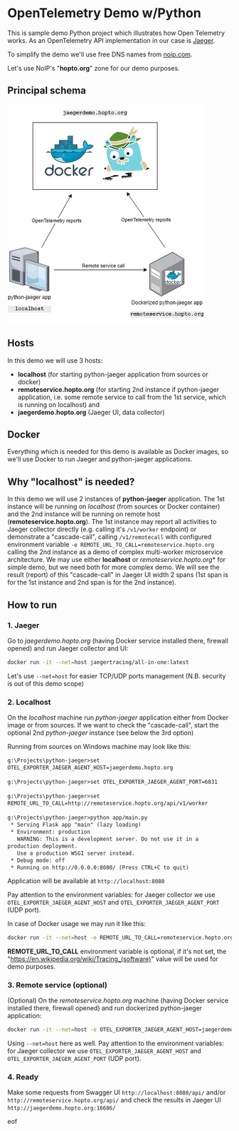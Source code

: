 # OpenTelemetry Demo w/Python

This is sample demo Python project which illustrates how Open Telemetry works.
As an OpenTelemetry API implementation in our case is [Jaeger](https://www.jaegertracing.io/).

                                 
To simplify the demo we'll use free DNS names from [noip.com](https://www.noip.com/).

Let's use NoIP's "**hopto.org**" zone for our demo purposes.

## Principal schema

![](python-jaeger.png)


## Hosts
In this demo we will use 3 hosts:
- **localhost** (for starting python-jaeger application from sources or docker)
- **remoteservice.hopto.org** (for starting 2nd instance if python-jaeger application, i.e. some remote service to call from the 1st service, which is running on localhost) and
- **jaegerdemo.hopto.org** (Jaeger UI, data collector)

## Docker

Everything which is needed for this demo is available as Docker images, so we'll use Docker to run Jaeger and python-jaeger applications.


## Why "localhost" is needed?

In this demo we will use 2 instances of **python-jaeger** application. 
The 1st instance will be running on _localhost_ (from sources or Docker container) and the 2nd instance will be running on remote host (**remoteservice.hopto.org**). The 1st instance may report all activities to Jaeger collector directly (e.g. calling it's `/v1/worker` endpoint) or demonstrate a "cascade-call", calling `/v1/remotecall` with configured environment variable `-e REMOTE_URL_TO_CALL=remoteservice.hopto.org` calling the 2nd instance as a demo of complex multi-worker microservice architecture.
We may use either **localhost** or *remoteservice.hopto.org** for simple demo, but we need both for more complex demo.
We will see the result (report) of this "cascade-call" in Jaeger UI width 2 spans (1st span is for the 1st instance and 2nd span is for the 2nd instance). 

## How to run
              
### 1. Jaeger 
Go to _jaegerdemo.hopto.org_ (having Docker service installed there, firewall opened) and run Jaeger collector and UI:
```bash
docker run -it --net=host jaegertracing/all-in-one:latest
```
Let's use `--net=host` for easier TCP/UDP ports management (N.B. security is out of this demo scope) 
                         

### 2. Localhost
On the _localhost_ machine run _python-jaeger_ application either from Docker image or from sources. If we want to check the "cascade-call", start the optional 2nd _python-jaeger_ instance (see below the 3rd option)

Running from sources on Windows machine may look like this:
```
g:\Projects\python-jaeger>set OTEL_EXPORTER_JAEGER_AGENT_HOST=jaegerdemo.hopto.org

g:\Projects\python-jaeger>set OTEL_EXPORTER_JAEGER_AGENT_PORT=6831

g:\Projects\python-jaeger>set REMOTE_URL_TO_CALL=http://remoteservice.hopto.org/api/v1/worker

g:\Projects\python-jaeger>python app/main.py
 * Serving Flask app "main" (lazy loading)
 * Environment: production
   WARNING: This is a development server. Do not use it in a production deployment.
   Use a production WSGI server instead.
 * Debug mode: off
 * Running on http://0.0.0.0:8080/ (Press CTRL+C to quit)
```
Application will be available at `http://localhost:8080`

Pay attention to the environment variables: for Jaeger collector we use `OTEL_EXPORTER_JAEGER_AGENT_HOST` and `OTEL_EXPORTER_JAEGER_AGENT_PORT` (UDP port).

In case of Docker usage we may run it like this:
```bash
docker run -it --net=host -e REMOTE_URL_TO_CALL=remoteservice.hopto.org -e OTEL_EXPORTER_JAEGER_AGENT_HOST=jaegerdemo.hopto.org -e OTEL_EXPORTER_JAEGER_AGENT_PORT=6831 dimedrol/python-jaeger
```

**REMOTE_URL_TO_CALL** environment variable is optional, if it's not set, the "https://en.wikipedia.org/wiki/Tracing_(software)" value will be used for demo purposes.



### 3. Remote service (optional)
(Optional) On the _remoteservice.hopto.org_ machine (having Docker service installed there, firewall opened) and run dockerized python-jaeger application: 
```bash
docker run -it --net=host -e OTEL_EXPORTER_JAEGER_AGENT_HOST=jaegerdemo.hopto.org -e OTEL_EXPORTER_JAEGER_AGENT_PORT=6831 dimedrol/python-jaeger
```
Using `--net=host` here as well. 
Pay attention to the environment variables: for Jaeger collector we use `OTEL_EXPORTER_JAEGER_AGENT_HOST` and `OTEL_EXPORTER_JAEGER_AGENT_PORT` (UDP port).



### 4. Ready
Make some requests from Swagger UI `http://localhost:8080/api/` and/or `http://remoteservice.hopto.org/api/` and check the results in Jaeger UI `http://jaegerdemo.hopto.org:16686/`

eof
